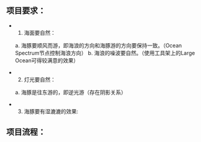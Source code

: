 ## 项目要求：

*  1.  海面要自然：

    a.  海豚要顺风而游，即海浪的方向和海豚游的方向要保持一致。（Ocean Spectrum节点控制海浪方向）
    b.  海浪的噪波要自然。（使用工具架上的Large Ocean可得较满意的效果）
    
*  2.  灯光要自然：

    a.  海豚是往东游的，即逆光游（存在阴影关系）
    
*  3.  海豚要有湿漉漉的效果:
  
## 项目流程：


    
